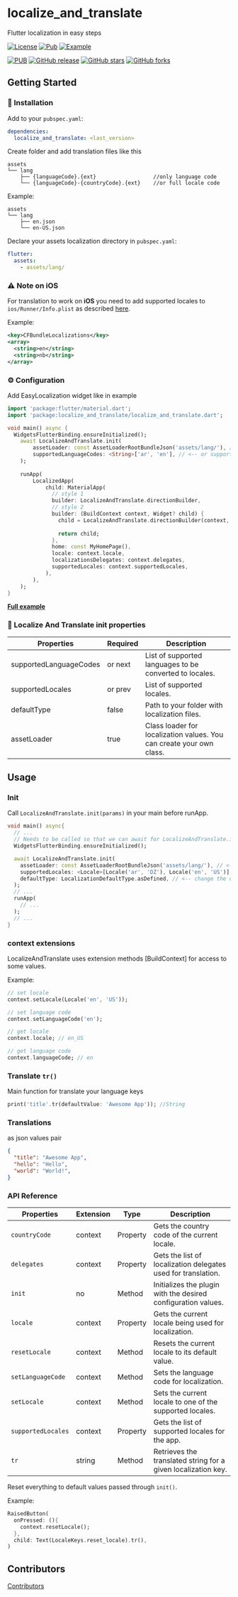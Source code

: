 # localize_and_translate

Flutter localization in easy steps

[![License](https://img.shields.io/github/license/msayed-net/localize_and_translate?style=for-the-badge)](https://github.com/msayed-net)
[![Pub](https://img.shields.io/badge/PUB-pub-blue?style=for-the-badge)](https://pub.dev/packages/localize_and_translate)
[![Example](https://img.shields.io/badge/Example-Ex-success?style=for-the-badge)](https://pub.dev/packages/localize_and_translate/example)

[![PUB](https://img.shields.io/pub/v/localize_and_translate.svg?style=for-the-badge)](https://pub.dev/packages/localize_and_translate)
[![GitHub release](https://img.shields.io/github/v/release/msayed-net/localize_and_translate?style=for-the-badge)](https://github.com/msayed-net/localize_and_translate/releases)
[![GitHub stars](https://img.shields.io/github/stars/msayed-net/localize_and_translate?style=for-the-badge)](https://github.com/msayed-net/localize_and_translate)
[![GitHub forks](https://img.shields.io/github/forks/msayed-net/localize_and_translate?style=for-the-badge)](https://github.com/msayed-net/localize_and_translate)

<!-- [![Build Status](https://img.shields.io/endpoint.svg?url=https%3A%2F%2Factions-badge.atrox.dev%2Fmsayed-net%2FLocalize%2FAnd%2FTranslate%2Fbadge%3Fref%3Dmain&style=for-the-badge)](https://actions-badge.atrox.dev/msayed-net/localize_and_translate/goto?ref=main) -->

## Getting Started

### 🔩 Installation

Add to your `pubspec.yaml`:

```yaml
dependencies:
  localize_and_translate: <last_version>
```

Create folder and add translation files like this

```
assets
└── lang
    ├── {languageCode}.{ext}                  //only language code
    └── {languageCode}-{countryCode}.{ext}    //or full locale code
```

Example:

```
assets
└── lang
    ├── en.json
    └── en-US.json 
```

Declare your assets localization directory in `pubspec.yaml`:

```yaml
flutter:
  assets:
    - assets/lang/
```

### ⚠️ Note on **iOS**

For translation to work on **iOS** you need to add supported locales to
`ios/Runner/Info.plist` as described [here](https://flutter.dev/docs/development/accessibility-and-localization/internationalization#specifying-supportedlocales).

Example:

```xml
<key>CFBundleLocalizations</key>
<array>
  <string>en</string>
  <string>nb</string>
</array>
```

### ⚙️ Configuration 

Add EasyLocalization widget like in example

```dart
import 'package:flutter/material.dart';
import 'package:localize_and_translate/localize_and_translate.dart';

void main() async {
  WidgetsFlutterBinding.ensureInitialized();
    await LocalizeAndTranslate.init(
        assetLoader: const AssetLoaderRootBundleJson('assets/lang/'), // <-- change the path of the translation files
        supportedLanguageCodes: <String>['ar', 'en'], // <-- or supportedLocales: [Locale('ar', 'DZ'), Locale('en', 'US')],
    );
  
    runApp(
        LocalizedApp(
            child: MaterialApp(
              // style 1
              builder: LocalizeAndTranslate.directionBuilder,
              // style 2
              builder: (BuildContext context, Widget? child) {
                child = LocalizeAndTranslate.directionBuilder(context, child);
        
                return child;
              },
              home: const MyHomePage(),
              locale: context.locale,
              localizationsDelegates: context.delegates,
              supportedLocales: context.supportedLocales,
            ),
        ),
    );
}
```

[**Full example**](https://github.com/msayed-net/localize_and_translate/tree/main/example)

### 📜 Localize And Translate init properties

| Properties             | Required | Description                                                          |
|------------------------|----------|----------------------------------------------------------------------|
| supportedLanguageCodes | or next  | List of supported languages to be converted to locales.              |
| supportedLocales       | or prev  | List of supported locales.                                           |
| defaultType            | false    | Path to your folder with localization files.                         |
| assetLoader            | true     | Class loader for localization values. You can create your own class. |

## Usage

### Init

Call `LocalizeAndTranslate.init(params)` in your main before runApp.

```dart
void main() async{
  // ...
  // Needs to be called so that we can await for LocalizeAndTranslate.init();
  WidgetsFlutterBinding.ensureInitialized();

  await LocalizeAndTranslate.init(
    assetLoader: const AssetLoaderRootBundleJson('assets/lang/'), // <-- change the path of the translation files
    supportedLocales: <Locale>[Locale('ar', 'DZ'), Locale('en', 'US')], // <-- or  supportedLanguageCodes: <String>['ar', 'en'],
    defaultType: LocalizationDefaultType.asDefined, // <-- change the default type
  );
  // ...
  runApp(
    // ...
  );
  // ...
}
```

### context extensions

LocalizeAndTranslate uses extension methods [BuildContext] for access to some values.


Example:

```dart
// set locale
context.setLocale(Locale('en', 'US'));

// set language code
context.setLanguageCode('en');

// get locale
context.locale; // en_US

// get language code
context.languageCode; // en
```


### Translate `tr()`

Main function for translate your language keys

```dart
print('title'.tr(defaultValue: 'Awesome App')); //String
```

### Translations

as json values pair

```json
{
  "title": "Awesome App",
  "hello": "Hello",
  "world": "World!",
}
```


### API Reference

| Properties         | Extension | Type     | Description                                                    |
|--------------------|-----------|----------|----------------------------------------------------------------|
| `countryCode`      | context   | Property | Gets the country code of the current locale.                   |
| `delegates`        | context   | Property | Gets the list of localization delegates used for translation.  |
| `init`             | no        | Method   | Initializes the plugin with the desired configuration values.  |
| `locale`           | context   | Property | Gets the current locale being used for localization.           |
| `resetLocale`      | context   | Method   | Resets the current locale to its default value.                |
| `setLanguageCode`  | context   | Method   | Sets the language code for localization.                       |
| `setLocale`        | context   | Method   | Sets the current locale to one of the supported locales.       |
| `supportedLocales` | context   | Property | Gets the list of supported locales for the app.                |
| `tr`               | string    | Method   | Retrieves the translated string for a given localization key.  |


Reset everything to default values passed through `init()`.

Example:

```dart
RaisedButton(
  onPressed: (){
    context.resetLocale();
  },
  child: Text(LocaleKeys.reset_locale).tr(),
)
```
## Contributors

[Contributors](https://github.com/msayed-net/localize_and_translate/graphs/contributors)